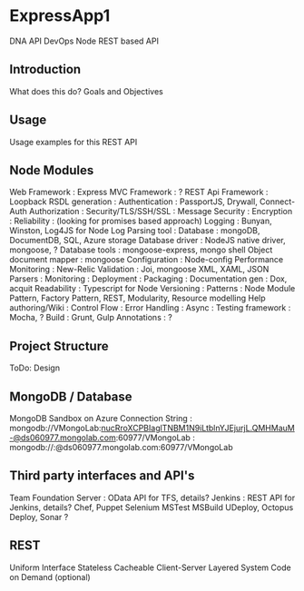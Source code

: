 ﻿# ExpressApp1

DNA API
DevOps Node REST based API


Introduction
------------
What does this do?
Goals and Objectives


Usage
-----
Usage examples for this REST API


Node Modules
------------
Web Framework			: Express
MVC Framework			: ?
REST Api Framework		: Loopback
RSDL generation			: 
Authentication			: PassportJS, Drywall, Connect-Auth
Authorization			:
Security/TLS/SSH/SSL	:
Message Security		: 
Encryption				:
Reliability				: (looking for promises based approach)
Logging					: Bunyan, Winston, Log4JS for Node
Log Parsing	tool		:
Database				: mongoDB, DocumentDB, SQL, Azure storage
Database driver			: NodeJS native driver, mongoose, ?
Database tools			: mongoose-express, mongo shell
Object document mapper	: mongoose
Configuration			: Node-config
Performance Monitoring	: New-Relic
Validation				: Joi, mongoose
XML, XAML, JSON Parsers	: 
Monitoring				:
Deployment				:
Packaging				:
Documentation gen		: Dox, acquit
Readability				: Typescript for Node
Versioning				:
Patterns				: Node Module Pattern, Factory Pattern, REST, Modularity, Resource modelling
Help authoring/Wiki		: 
Control Flow			:
Error Handling			:
Async					:
Testing framework		: Mocha, ?
Build					: Grunt, Gulp
Annotations				: ?






Project Structure
-----------------
ToDo: Design



MongoDB / Database
------------------
MongoDB Sandbox on Azure
Connection String		: mongodb://VMongoLab:nucRroXCPBIaglTNBM1N9iLtblnYJEjurjL.QMHMauM-@ds060977.mongolab.com:60977/VMongoLab
						: mongodb://<dbuser>:<dbpassword>@ds060977.mongolab.com:60977/VMongoLab



Third party interfaces and API's
--------------------------------
Team Foundation Server	: OData API for TFS, details?
Jenkins					: REST API for Jenkins, details?
Chef, Puppet
Selenium
MSTest
MSBuild
UDeploy, Octopus Deploy, 
Sonar
?



REST
----
Uniform Interface
Stateless
Cacheable
Client-Server
Layered System
Code on Demand (optional)